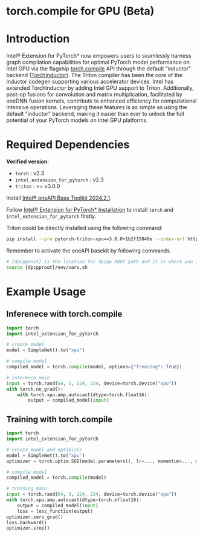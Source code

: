 torch.compile for GPU (Beta)
============================

# Introduction

Intel® Extension for PyTorch\* now empowers users to seamlessly harness graph compilation capabilities for optimal PyTorch model performance on Intel GPU via the flagship [torch.compile](https://pytorch.org/docs/stable/generated/torch.compile.html#torch-compile) API through the default "inductor" backend ([TorchInductor](https://dev-discuss.pytorch.org/t/torchinductor-a-pytorch-native-compiler-with-define-by-run-ir-and-symbolic-shapes/747/1)). The Triton compiler has been the core of the Inductor codegen supporting various accelerator devices. Intel has extended TorchInductor by adding Intel GPU support to Triton. Additionally, post-op fusions for convolution and matrix multiplication, facilitated by oneDNN fusion kernels, contribute to enhanced efficiency for computational intensive operations. Leveraging these features is as simple as using the default "inductor" backend, making it easier than ever to unlock the full potential of your PyTorch models on Intel GPU platforms.


# Required Dependencies

**Verified version**:
- `torch` : v2.3
- `intel_extension_for_pytorch` : v2.3
- `triton` : >= v3.0.0

Install [Intel® oneAPI Base Toolkit 2024.2.1](https://www.intel.com/content/www/us/en/developer/tools/oneapi/base-toolkit-download.html).

Follow [Intel® Extension for PyTorch\* Installation](https://intel.github.io/intel-extension-for-pytorch/xpu/latest/) to install `torch` and `intel_extension_for_pytorch` firstly.

Triton could be directly installed using the following command:

```Bash
pip install --pre pytorch-triton-xpu==3.0.0+1b2f15840e --index-url https://download.pytorch.org/whl/nightly/xpu
```

Remember to activate the oneAPI basekit by following commands.

```bash
# {dpcpproot} is the location for dpcpp ROOT path and it is where you installed oneAPI DPCPP, usually it is /opt/intel/oneapi/compiler/latest or ~/intel/oneapi/compiler/latest
source {dpcpproot}/env/vars.sh
```


# Example Usage

## Inferenece with torch.compile

```python
import torch
import intel_extension_for_pytorch

# create model
model = SimpleNet().to("xpu")

# compile model
compiled_model = torch.compile(model, options={"freezing": True})

# inference main
input = torch.rand(64, 3, 224, 224, device=torch.device("xpu"))
with torch.no_grad():
    with torch.xpu.amp.autocast(dtype=torch.float16):
        output = compiled_model(input)
```

## Training with torch.compile

```python
import torch
import intel_extension_for_pytorch

# create model and optimizer
model = SimpleNet().to("xpu")
optimizer = torch.optim.SGD(model.parameters(), lr=..., momentum=..., weight_decay=...)

# compile model
compiled_model = torch.compile(model)

# training main
input = torch.rand(64, 3, 224, 224, device=torch.device("xpu"))
with torch.xpu.amp.autocast(dtype=torch.bfloat16):
    output = compiled_model(input)
    loss = loss_function(output)
optimizer.zero_grad()
loss.backward()
optimizer.step()
```

